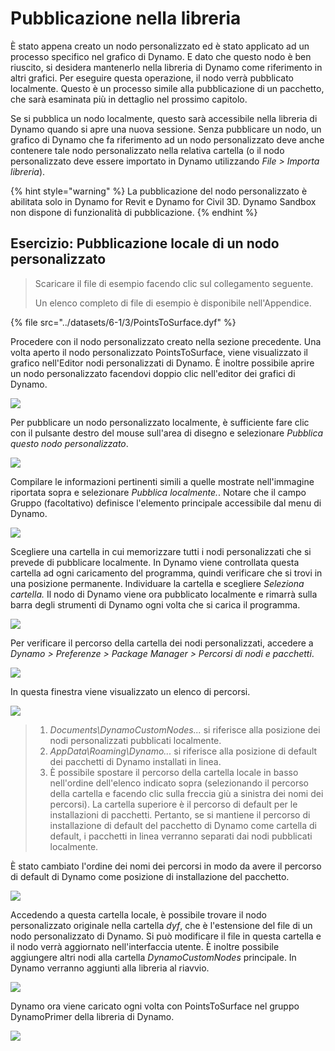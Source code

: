 # Pubblicazione nella libreria

È stato appena creato un nodo personalizzato ed è stato applicato ad un processo specifico nel grafico di Dynamo. E dato che questo nodo è ben riuscito, si desidera mantenerlo nella libreria di Dynamo come riferimento in altri grafici. Per eseguire questa operazione, il nodo verrà pubblicato localmente. Questo è un processo simile alla pubblicazione di un pacchetto, che sarà esaminata più in dettaglio nel prossimo capitolo.

Se si pubblica un nodo localmente, questo sarà accessibile nella libreria di Dynamo quando si apre una nuova sessione. Senza pubblicare un nodo, un grafico di Dynamo che fa riferimento ad un nodo personalizzato deve anche contenere tale nodo personalizzato nella relativa cartella (o il nodo personalizzato deve essere importato in Dynamo utilizzando _File > Importa libreria_).

{% hint style="warning" %}
La pubblicazione del nodo personalizzato è abilitata solo in Dynamo for Revit e Dynamo for Civil 3D. Dynamo Sandbox non dispone di funzionalità di pubblicazione.
{% endhint %}

## Esercizio: Pubblicazione locale di un nodo personalizzato

> Scaricare il file di esempio facendo clic sul collegamento seguente.
>
> Un elenco completo di file di esempio è disponibile nell'Appendice.

{% file src="../datasets/6-1/3/PointsToSurface.dyf" %}

Procedere con il nodo personalizzato creato nella sezione precedente. Una volta aperto il nodo personalizzato PointsToSurface, viene visualizzato il grafico nell'Editor nodi personalizzati di Dynamo. È inoltre possibile aprire un nodo personalizzato facendovi doppio clic nell'editor dei grafici di Dynamo.

![](<../images/6-1/3/publish custom node locally 01.jpg>)

Per pubblicare un nodo personalizzato localmente, è sufficiente fare clic con il pulsante destro del mouse sull'area di disegno e selezionare _Pubblica questo nodo personalizzato_.

![](<../images/6-1/3/publish custom node exercise - 02.jpg>)

Compilare le informazioni pertinenti simili a quelle mostrate nell'immagine riportata sopra e selezionare _Pubblica localmente._. Notare che il campo Gruppo (facoltativo) definisce l'elemento principale accessibile dal menu di Dynamo.

![](<../images/6-1/3/publish custom node exercise - 03.jpg>)

Scegliere una cartella in cui memorizzare tutti i nodi personalizzati che si prevede di pubblicare localmente. In Dynamo viene controllata questa cartella ad ogni caricamento del programma, quindi verificare che si trovi in una posizione permanente. Individuare la cartella e scegliere _Seleziona cartella._ Il nodo di Dynamo viene ora pubblicato localmente e rimarrà sulla barra degli strumenti di Dynamo ogni volta che si carica il programma.

![](<../images/6-1/3/publish custom node exercise - 04.jpg>)

Per verificare il percorso della cartella dei nodi personalizzati, accedere a _Dynamo > Preferenze > Package Manager > Percorsi di nodi e pacchetti_.

![](<../images/6-1/3/publish custom node exercise - 05.jpg>)

In questa finestra viene visualizzato un elenco di percorsi.

![](<../images/6-1/3/publish custom node exercise - 06.jpg>)

> 1. _Documents\DynamoCustomNodes..._ si riferisce alla posizione dei nodi personalizzati pubblicati localmente.
> 2. _AppData\Roaming\Dynamo..._ si riferisce alla posizione di default dei pacchetti di Dynamo installati in linea.
> 3. È possibile spostare il percorso della cartella locale in basso nell'ordine dell'elenco indicato sopra (selezionando il percorso della cartella e facendo clic sulla freccia giù a sinistra dei nomi dei percorsi). La cartella superiore è il percorso di default per le installazioni di pacchetti. Pertanto, se si mantiene il percorso di installazione di default del pacchetto di Dynamo come cartella di default, i pacchetti in linea verranno separati dai nodi pubblicati localmente.

È stato cambiato l'ordine dei nomi dei percorsi in modo da avere il percorso di default di Dynamo come posizione di installazione del pacchetto.

![](<../images/6-1/3/publish custom node exercise - 07.jpg>)

Accedendo a questa cartella locale, è possibile trovare il nodo personalizzato originale nella cartella _dyf_, che è l'estensione del file di un nodo personalizzato di Dynamo. Si può modificare il file in questa cartella e il nodo verrà aggiornato nell'interfaccia utente. È inoltre possibile aggiungere altri nodi alla cartella _DynamoCustomNodes_ principale. In Dynamo verranno aggiunti alla libreria al riavvio.

![](<../images/6-1/3/publish custom node exercise - 08.jpg>)

Dynamo ora viene caricato ogni volta con PointsToSurface nel gruppo DynamoPrimer della libreria di Dynamo.

![](<../images/6-1/3/publish custom node exercise - 09.jpg>)
